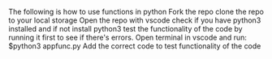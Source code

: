 The following is how to use functions in python
Fork the repo
clone the repo to your local storage
Open the repo with vscode
check if you have python3 installed and if not install python3
test the functionality of the code by running it first to see if there's errors. 
Open terminal in vscode and run: $python3 appfunc.py
Add the correct code to test functionality of the code
